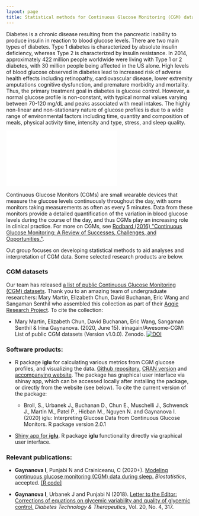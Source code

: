 ```yaml
---
layout: page
title: Statistical methods for Continuous Glucose Monitoring (CGM) data
---
```


Diabetes is a chronic disease resulting from the pancreatic inability to produce insulin in reaction to blood glucose levels. There are two main types of diabetes. Type 1 diabetes is characterized by absolute insulin deficiency, whereas Type 2 is characterized by insulin resistance. In 2014, approximately $422$ million people worldwide were living with Type 1 or 2 diabetes, with $30$ million people being affected in the US alone.  High levels of blood glucose observed in diabetes lead to increased risk of adverse health effects including retinopathy, cardiovascular disease, lower extremity amputations  cognitive dysfunction, and premature morbidity and mortality. Thus, the primary treatment goal in diabetes is glucose control. However, a normal glucose profile is non-constant, with typical normal values varying between $70$-$120$ mg/dL and peaks associated with meal intakes. The highly non-linear and non-stationary nature of glucose profiles is due to a wide range of environmental factors including time, quantity and composition of meals, physical activity time, intensity and type, stress, and sleep quality.

![](img/tsplot1subject.pdf)

Continuous Glucose Monitors (CGMs) are small wearable devices that measure the glucose levels continuously throughout the day, with some monitors taking measurements as often as every 5 minutes. Data from these monitors provide a detailed quantification of the variation in blood glucose levels during the course of the day, and thus CGMs play an increasing role in clinical practice. For more on CGMs, see [Rodbard (2016) "Continuous Glucose Monitoring: A Review of Successes, Challenges, and Opportunities."](https://doi.org/10.1089/dia.2015.0417).

Out group focuses on developing statistical methods to aid analyses and interpretation of CGM data. Some selected research products are below.

### CGM datasets

Our team has released [a list of public Continuous Glucose Monitoring (CGM) datasets](https://github.com/irinagain/Awesome-CGM). Thank you to an amazing team of undergraduate researchers: Mary Martin, Elizabeth Chun, David Buchanan, Eric Wang and Sangaman Senthil who assembled this collection as part of their [Aggie Research Project](https://aggieresearch.tamu.edu). To cite the collection:

 * Mary Martin, Elizabeth Chun, David Buchanan, Eric Wang, Sangaman Senthil & Irina Gaynanova. (2020, June 15). irinagain/Awesome-CGM: List of public CGM datasets (Version v1.0.0). Zenodo. [![DOI](https://zenodo.org/badge/267687517.svg)](https://zenodo.org/badge/latestdoi/267687517)
 


### Software products:
 * R package **iglu** for calculating various metrics from CGM glucose profiles, and visualizing the data. [Github repository](https://github.com/irinagain/iglu), [CRAN version]((https://cran.rstudio.com/web/packages/iglu/index.html)) and [accompanying website](https://irinagain.github.io/iglu/). The package has graphical user interface via shinay app, which can be accessed locally after installing the package, or directly from the website (see below). To cite the current version of the package:
 
    * Broll, S., Urbanek J., Buchanan D., Chun E., Muschelli J., Schwenck J., Martin M., Patel P., Hicban M., Nguyen N. and Gaynanova I. (2020) iglu: Interpreting Glucose Data from Continuous Glucose Monitors. R package version 2.0.1
 
 
 * [Shiny app for **iglu**](https://irinagain.shinyapps.io/shiny_iglu/). R package **iglu** functionality directly via graphical user interface.


### Relevant publications:

 * **Gaynanova I**, Punjabi N and Crainiceanu, C (2020+). [Modeling continuous glucose monitoring (CGM) data during sleep.](https://doi.org/10.1093/biostatistics/kxaa023) *Biostatistics*, accepted. [[R code]](irinagain/cgm-multi-level-beta)

 * **Gaynanova I**, Urbanek J and Punjabi N (2018). [Letter to the Editor: Corrections of equations on glycemic variability and quality of glycemic control.](https://www.liebertpub.com/doi/pdfplus/10.1089/dia.2018.0057) *Diabetes Technology & Therapeutics*, Vol. 20, No. 4, 317.

